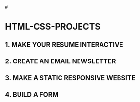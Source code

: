 #<h1> HTML-CSS-PROJECTS</h1>

<h2>1. MAKE YOUR RESUME INTERACTIVE</h2>

<h2>2. CREATE AN EMAIL NEWSLETTER</h2>

<h2>3. MAKE A STATIC RESPONSIVE WEBSITE</h2>

<h2>4. BUILD A FORM</h2>
